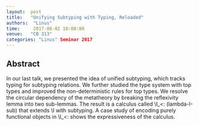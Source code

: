 ```yaml
--- 
layout:  post 
title:   "Unifying Subtyping with Typing, Reloaded"
authors:  "Linus"
time:     2017-08-02 10:00:00
venue:   "CB 313"
categories: "Linus" Seminar 2017
--- 
```

## Abstract

In our last talk, we presented the idea of unified subtyping, which tracks
typing for subtyping relations. We further studied the type system with top
types and improved the non-deterministic rules for top types. We resolve the
circular dependency of the metatheory by breaking the reflexivity lemma
into two
sub-lemmas. The result is a calculus called \I_<: (lambda-I-sub) that
extends \I
with subtyping. A case study of encoding purely functional objects in \I_<:
shows the expressiveness of the calculus.


